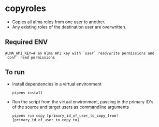 # copyroles

- Copies all alma roles from one user to another.
- Any existing roles of the destination user are overwritten.

## Required ENV
```shell
ALMA_API_KEY=# an Alma API key with `user` read/write permissions and `conf` read permissions
```
## To run

- Install dependencies in a virtual environment
    
    `pipenv install`

- Run the script from the virtual environment, passing in the primary ID's of the source and target users as commandline arguments

    `pipenv run copy [primary_id_of_user_to_copy_from] [primary_id_of_user_to_copy_to]`
